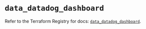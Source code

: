 # `data_datadog_dashboard`

Refer to the Terraform Registry for docs: [`data_datadog_dashboard`](https://registry.terraform.io/providers/datadog/datadog/3.55.0/docs/data-sources/dashboard).
